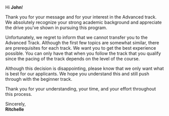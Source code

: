 Hi **John**!

Thank you for your message and for your interest in the Advanced track. We absolutely recognize your strong academic background and appreciate the drive you’ve shown in pursuing this program.

Unfortunately, we regret to inform that we cannot transfer you to the Advanced Track. Although the first few topics are somewhat similar, there are prerequisites for each track. We want you to get the best experience possible. You can only have that when you follow the track that you qualify since the pacing of the track depends on the level of the course.

Although this decision is disappointing, please know that we only want what is best for our applicants. We hope you understand this and still push through with the beginner track. 

Thank you for your understanding, your time, and your effort throughout this process. 

Sincerely,<br>
**Ritchelle**
